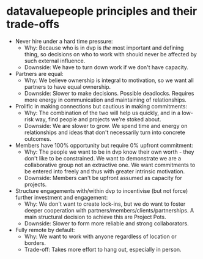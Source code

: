 # datavaluepeople principles and their trade-offs

- Never hire under a hard time pressure:
    - Why: Because who is in dvp is _the_ most important and defining thing, so decisions on who to
      work with should never be affected by such external influence.
    - Downside: We have to turn down work if we don't have capacity.
- Partners are equal:
    - Why: We believe ownership is integral to motivation, so we want all partners to have equal
      ownership.
    - Downside: Slower to make decisions. Possible deadlocks. Requires more energy in communication
      and maintaining of relationships.
- Prolific in making connections but cautious in making commitments:
    - Why: The combination of the two will help us quickly, and in a low-risk way, find people and
      projects we're stoked about.
    - Downside: We are slower to grow. We spend time and energy on relationships and ideas that
      don't necessarily turn into concrete outcomes.
- Members have 100% opportunity but require 0% upfront commitment:
    - Why: The people we want to be in dvp know their own worth - they don't like to be
      constrained. We want to demonstrate we are a collaborative group not an extractive one. We
      want commitments to be entered into freely and thus with greater intrinsic motivation.
    - Downside: Members can't be upfront assumed as capacity for projects.
- Structure engagements with/within dvp to incentivise (but not force) further investment and
  engagement:
    - Why: We don't want to create lock-ins, but we do want to foster deeper cooperation with
      partners/members/clients/partnerships. A main structural decision to achieve this are Project
      Pots.
    - Downside: Slower to form more reliable and strong collaborators.
- Fully remote by default:
    - Why: We want to work with anyone regardless of location or borders.
    - Trade-off: Takes more effort to hang out, especially in person.
